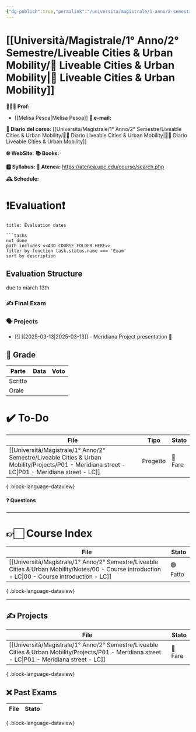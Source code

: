 ```yaml
---
{"dg-publish":true,"permalink":"/universita/magistrale/1-anno/2-semestre/liveable-cities-and-urban-mobility/liveable-cities-and-urban-mobility/","tags":["UNI"]}
---
```



# [[Università/Magistrale/1° Anno/2° Semestre/Liveable Cities & Urban Mobility/🌿 Liveable Cities & Urban Mobility\|🌿 Liveable Cities & Urban Mobility]]


**🧑🏻‍🏫 Prof:** 
- [[Melisa Pesoa\|Melisa Pesoa]]
**📧 e-mail:** 

**📔 Diario del corso:** [[Università/Magistrale/1° Anno/2° Semestre/Liveable Cities & Urban Mobility/🌿📔 Diario Liveable Cities & Urban Mobility\|🌿📔 Diario Liveable Cities & Urban Mobility]]

**🌐 WebSite:** 
**📚 Books:** 

**🅿️ Syllabus:** 
**🔑 Atenea:** https://atenea.upc.edu/course/search.php

**🕰 Schedule:**


# ❗️Evaluation❗️

```ad-attention
title: Evaluation dates

```tasks
not done
path includes <<ADD COURSE FOLDER HERE>>
filter by function task.status.name === 'Exam'
sort by description

```

## Evaluation Structure

due to march 13th
### ✍️ Final Exam


### 🗣 Projects 

- [!] [[2025-03-13\|2025-03-13]] - Meridiana Project presentation 🔼 


## 💯 Grade

| Parte       | Data           | Voto |
| ----------- | -------------- | ---- |
| Scritto |  |  |
| Orale       |  |     |


# ✔️ To-Do

| File                                                                                                                                                | Tipo     | Stato   |
| --------------------------------------------------------------------------------------------------------------------------------------------------- | -------- | ------- |
| [[Università/Magistrale/1° Anno/2° Semestre/Liveable Cities & Urban Mobility/Projects/P01 - Meridiana street - LC\|P01 - Meridiana street - LC]] | Progetto | 🔴 Fare |

{ .block-language-dataview}

#### ❓ Questions

___

# 👉🏻 Course Index


| File                                                                                                                                                 | Stato    |
| ---------------------------------------------------------------------------------------------------------------------------------------------------- | -------- |
| [[Università/Magistrale/1° Anno/2° Semestre/Liveable Cities & Urban Mobility/Notes/00 - Course introduction - LC\|00 - Course introduction - LC]] | 🟢 Fatto |

{ .block-language-dataview}


___


## ✍️ Projects

| File                                                                                                                                                | Stato   |
| --------------------------------------------------------------------------------------------------------------------------------------------------- | ------- |
| [[Università/Magistrale/1° Anno/2° Semestre/Liveable Cities & Urban Mobility/Projects/P01 - Meridiana street - LC\|P01 - Meridiana street - LC]] | 🔴 Fare |

{ .block-language-dataview}

## ❌ Past Exams

| File | Stato |
| ---- | ----- |

{ .block-language-dataview}




